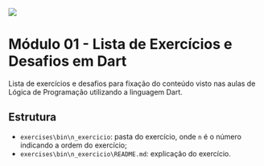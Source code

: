 ![](https://i.imgur.com/xG74tOh.png)

# Módulo 01 - Lista de Exercícios e Desafios em Dart

Lista de exercícios e desafios para fixação do conteúdo visto nas aulas de Lógica de Programação utilizando a linguagem Dart.

## Estrutura

- `exercises\bin\n_exercicio`: pasta do exercício, onde `n` é o número indicando a ordem do exercício;
- `exercises\bin\n_exercicio\README.md`: explicação do exercício.
